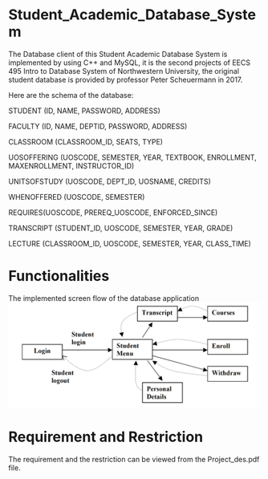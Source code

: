 # Student_Academic_Database_System
The Database client of this Student Academic Database System is implemented by using C++ and MySQL, it is the second projects of EECS 495 Intro to Database System of Northwestern University, the original student database is provided by professor Peter Scheuermann in 2017.

Here are the schema of the database:

STUDENT (ID, NAME, PASSWORD, ADDRESS)

FACULTY (ID, NAME, DEPTID, PASSWORD, ADDRESS)

CLASSROOM (CLASSROOM_ID, SEATS, TYPE)

UOSOFFERING (UOSCODE, SEMESTER, YEAR, TEXTBOOK, ENROLLMENT, MAXENROLLMENT, INSTRUCTOR_ID)

UNITSOFSTUDY (UOSCODE, DEPT_ID, UOSNAME, CREDITS)

WHENOFFERED (UOSCODE, SEMESTER)

REQUIRES(UOSCODE, PREREQ_UOSCODE, ENFORCED_SINCE)

TRANSCRIPT (STUDENT_ID, UOSCODE, SEMESTER, YEAR, GRADE)

LECTURE (CLASSROOM_ID, UOSCODE, SEMESTER, YEAR, CLASS_TIME)

# Functionalities
The implemented screen flow of the database application
![app](https://github.com/doubleguan2017/Student_Academic_Database_System/blob/master/workFlow.png?raw=true)

# Requirement and Restriction 
The requirement and the restriction can be viewed from the Project_des.pdf file.

